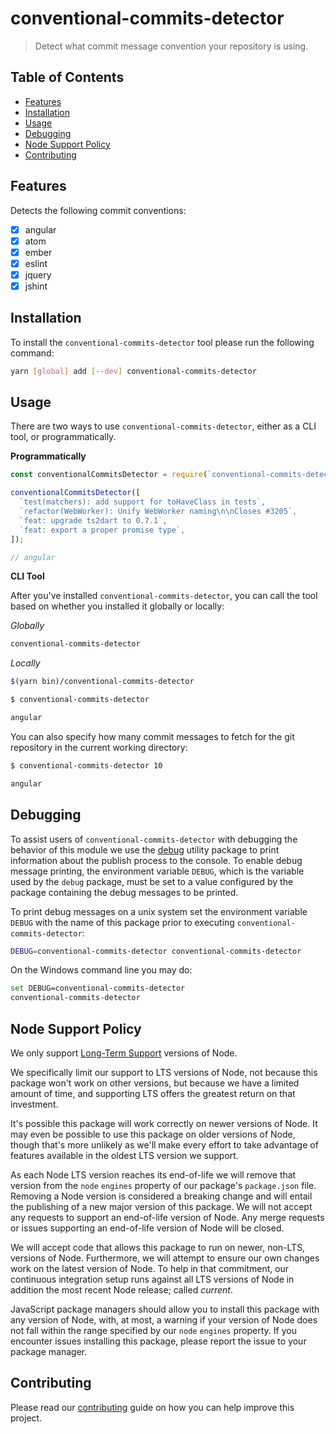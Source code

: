 # conventional-commits-detector

> Detect what commit message convention your repository is using.

## Table of Contents
<!-- START doctoc generated TOC please keep comment here to allow auto update -->
<!-- DON'T EDIT THIS SECTION, INSTEAD RE-RUN doctoc TO UPDATE -->


- [Features](#features)
- [Installation](#installation)
- [Usage](#usage)
- [Debugging](#debugging)
- [Node Support Policy](#node-support-policy)
- [Contributing](#contributing)

<!-- END doctoc generated TOC please keep comment here to allow auto update -->

## Features

Detects the following commit conventions:

* [x] angular
* [x] atom
* [x] ember
* [x] eslint
* [x] jquery
* [x] jshint

## Installation

To install the `conventional-commits-detector` tool please run the following command:

```bash
yarn [global] add [--dev] conventional-commits-detector
```

## Usage

There are two ways to use `conventional-commits-detector`, either as a CLI tool, or programmatically.

**Programmatically**

```javascript
const conventionalCommitsDetector = require(`conventional-commits-detector`);

conventionalCommitsDetector([
  `test(matchers): add support for toHaveClass in tests`,
  `refactor(WebWorker): Unify WebWorker naming\n\nCloses #3205`,
  `feat: upgrade ts2dart to 0.7.1`,
  `feat: export a proper promise type`,
]);

// angular
```

**CLI Tool**

After you've installed `conventional-commits-detector`, you can call the tool based on whether you installed it globally or locally:

_Globally_
```bash
conventional-commits-detector
```

_Locally_
```bash
$(yarn bin)/conventional-commits-detector
```

```bash
$ conventional-commits-detector

angular
```

You can also specify how many commit messages to fetch for the git repository in the current working directory:

```bash
$ conventional-commits-detector 10

angular
```

## Debugging

To assist users of `conventional-commits-detector` with debugging the behavior of this module we use the [debug](https://www.npmjs.com/package/debug) utility package to print information about the publish process to the console. To enable debug message printing, the environment variable `DEBUG`, which is the variable used by the `debug` package, must be set to a value configured by the package containing the debug messages to be printed.

To print debug messages on a unix system set the environment variable `DEBUG` with the name of this package prior to executing `conventional-commits-detector`:

```bash
DEBUG=conventional-commits-detector conventional-commits-detector
```

On the Windows command line you may do:

```bash
set DEBUG=conventional-commits-detector
conventional-commits-detector
```

## Node Support Policy

We only support [Long-Term Support](https://github.com/nodejs/LTS) versions of Node.

We specifically limit our support to LTS versions of Node, not because this package won't work on other versions, but because we have a limited amount of time, and supporting LTS offers the greatest return on that investment.

It's possible this package will work correctly on newer versions of Node. It may even be possible to use this package on older versions of Node, though that's more unlikely as we'll make every effort to take advantage of features available in the oldest LTS version we support.

As each Node LTS version reaches its end-of-life we will remove that version from the `node` `engines` property of our package's `package.json` file. Removing a Node version is considered a breaking change and will entail the publishing of a new major version of this package. We will not accept any requests to support an end-of-life version of Node. Any merge requests or issues supporting an end-of-life version of Node will be closed.

We will accept code that allows this package to run on newer, non-LTS, versions of Node. Furthermore, we will attempt to ensure our own changes work on the latest version of Node. To help in that commitment, our continuous integration setup runs against all LTS versions of Node in addition the most recent Node release; called _current_.

JavaScript package managers should allow you to install this package with any version of Node, with, at most, a warning if your version of Node does not fall within the range specified by our `node` `engines` property. If you encounter issues installing this package, please report the issue to your package manager.

## Contributing

Please read our [contributing](https://github.com/conventional-changelog/conventional-commits-detector/blob/master/CONTRIBUTING.md) guide on how you can help improve this project.
